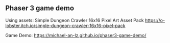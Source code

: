 ## Phaser 3 game demo
Using assets:
Simple Dungeon Crawler 16x16 Pixel Art Asset Pack
https://o-lobster.itch.io/simple-dungeon-crawler-16x16-pixel-pack

Game Demo:
https://michael-an-lz.github.io/phaser3-game-demo/
